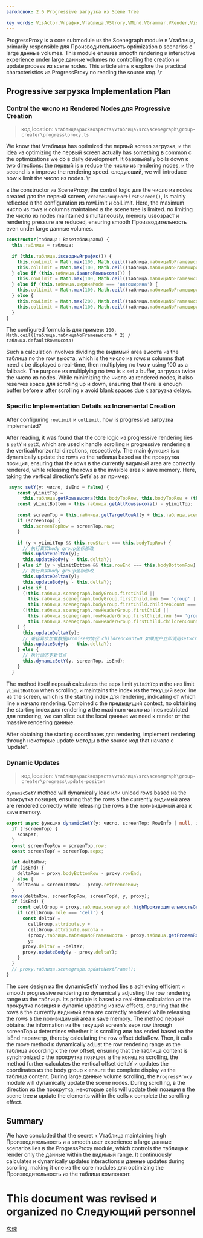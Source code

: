 ```yaml
---
заголовок: 2.6 Progressive загрузка из Scene Tree    

key words: VisActor,Vграфик,Vтаблица,VStrory,VMind,VGrammar,VRender,Visualization,график,данные,таблица,Graph,Gis,LLM
---
```

ProgressProxy is a core submodule из the Scenegraph module в Vтаблица, primarily responsible для Производительность optimization в scenarios с large данные volumes. This module ensures smooth rendering и interactive experience under large данные volumes по controlling the creation и update process из scene nodes. This article aims к explore the practical characteristics из ProgressProxy по reading the source код.    \r

## Progressive загрузка Implementation Plan


### Control the число из Rendered Nodes для Progressive Creation


> код location: `Vтаблица\packвозрастs\vтаблица\src\scenegraph\group-creater\progress\proxy.ts`    

We know that Vтаблица has optimized the первый screen загрузка, и the idea из optimizing the первый screen actually has something в common с the optimizations we do в daily development. It базовыйally boils down к two directions: the первый is к reduce the число из rendering nodes, и the second is к improve the rendering speed. следующий, we will introduce how к limit the число из nodes.    \r

в the constructor из SceneProxy, the control logic для the число из nodes created для the первый screen, `createGroupForFirstScreen()`, is mainly reflected в the configuration из rowLimit и colLimit. Here, the maximum число из rows и columns maintained в the scene tree is limited. по limiting the число из nodes maintained simultaneously, memory usвозраст и rendering pressure are reduced, ensuring smooth Производительность even under large данные volumes.

```Typescript
constructor(таблица: Baseтаблицаапи) {
  this.таблица = таблица;

  if (this.таблица.isсводныйграфик()) {
    this.rowLimit = Math.max(100, Math.ceil((таблица.таблицаNoFrameвысота * 2) / таблица.defaultRowвысота));
    this.colLimit = Math.max(100, Math.ceil((таблица.таблицаNoFrameширина * 2) / таблица.defaultColширина));
  } else if (this.таблица.isавтоRowвысота()) {
    this.rowLimit = Math.max(100, Math.ceil((таблица.таблицаNoFrameвысота * 2) / таблица.defaultRowвысота));
  } else if (this.таблица.ширинаMode === 'автоширина') {
    this.colLimit = Math.max(100, Math.ceil((таблица.таблицаNoFrameширина * 2) / таблица.defaultColширина));
  } else {
    this.rowLimit = Math.max(200, Math.ceil((таблица.таблицаNoFrameвысота * 2) / таблица.defaultRowвысота));
    this.colLimit = Math.max(100, Math.ceil((таблица.таблицаNoFrameширина * 2) / таблица.defaultColширина));
  }
}    

```
The configured formula is для пример: `100, Math.ceil((таблица.таблицаNoFrameвысота * 2) / таблица.defaultRowвысота)`    

Such a calculation involves dividing the видимый area высота из the таблица по the row высота, which is the число из rows и columns that need к be displayed в real-time, then multiplying по two и using 100 as a fallback. The purpose из multiplying по two is к set a buffer, загрузка twice the число из nodes. While minimizing the число из rendered nodes, it also reserves space для scrolling up и down, ensuring that there is enough buffer before и after scrolling к avoid blank spaces due к загрузка delays.

### Specific Implementation Details из Incremental Creation


After configuring `rowLimit` и `colLimit`, how is progressive загрузка implemented?    

After reading, it was found that the core logic из progressive rendering lies в `setY` и `setX`, which are used к handle scrolling и progressive rendering в the vertical/horizontal directions, respectively. The main функция is к dynamically update the rows из the таблица based на the прокрутка позиция, ensuring that the rows в the currently видимый area are correctly rendered, while releasing the rows в the invisible area к save memory. Here, taking the vertical direction's SetY as an пример:

```Typescript
 async setY(y: число, isEnd = false) {
    const yLimitTop =
      this.таблица.getRowsвысота(this.bodyTopRow, this.bodyTopRow + (this.rowEnd - this.rowStart + 1)) / 2;
    const yLimitBottom = this.таблица.getAllRowsвысота() - yLimitTop;

    const screenTop = this.таблица.getTargetRowAt(y + this.таблица.scenegraph.colHeaderGroup.attribute.высота);
    if (screenTop) {
      this.screenTopRow = screenTop.row;
    }

    if (y < yLimitTop && this.rowStart === this.bodyTopRow) {
      // 执行真实body group坐标修改
      this.updateDeltaY(y);
      this.updateBody(y - this.deltaY);
    } else if (y > yLimitBottom && this.rowEnd === this.bodyBottomRow) {
      // 执行真实body group坐标修改
      this.updateDeltaY(y);
      this.updateBody(y - this.deltaY);
    } else if (
      (!this.таблица.scenegraph.bodyGroup.firstChild ||
        this.таблица.scenegraph.bodyGroup.firstChild.тип !== 'group' ||
        this.таблица.scenegraph.bodyGroup.firstChild.childrenCount === 0) &&
      (!this.таблица.scenegraph.rowHeaderGroup.firstChild ||
        this.таблица.scenegraph.rowHeaderGroup.firstChild.тип !== 'group' ||
        this.таблица.scenegraph.rowHeaderGroup.firstChild.childrenCount === 0)
    ) {
      this.updateDeltaY(y);
      // 兼容异步加载数据promise的情况 childrenCount=0 如果用户立即调用setScrollTop执行dynamicSetY会出错
      this.updateBody(y - this.deltaY);
    } else {
      // 执行动态更新节点
      this.dynamicSetY(y, screenTop, isEnd);
    }
  }    

```
The method itself первый calculates the верх limit `yLimitTop` и the низ limit `yLimitBottom` when scrolling, и maintains the index из the текущий верх line из the screen, which is the starting index для rendering, indicating от which line к начало rendering. Combined с the предыдущий context, по obtaining the starting index для rendering и the maximum число из lines restricted для rendering, we can slice out the local данные we need к render от the massive rendering данные.    

After obtaining the starting coordinates для rendering, implement rendering through некоторые update методы в the source код that начало с 'update'.



### Dynamic Updates


> код location: `Vтаблица\packвозрастs\vтаблица\src\scenegraph\group-creater\progress\update-positon`    

`dynamicSetY` method will dynamically load или unload rows based на the прокрутка позиция, ensuring that the rows в the currently видимый area are rendered correctly while releasing the rows в the non-видимый area к save memory.

```Typescript
export async функция dynamicSetY(y: число, screenTop: RowInfo | null, isEnd: логический, proxy: SceneProxy) {
  if (!screenTop) {
    возврат;
  }
  const screenTopRow = screenTop.row;
  const screenTopY = screenTop.верх;

  let deltaRow;
  if (isEnd) {
    deltaRow = proxy.bodyBottomRow - proxy.rowEnd;
  } else {
    deltaRow = screenTopRow - proxy.referenceRow;
  }
  move(deltaRow, screenTopRow, screenTopY, y, proxy);
  if (isEnd) {
    const cellGroup = proxy.таблица.scenegraph.highПроизводительностьGetCell(proxy.colStart, proxy.rowEnd, true);
    if (cellGroup.role === 'cell') {
      const deltaY =
        cellGroup.attribute.y +
        cellGroup.attribute.высота -
        (proxy.таблица.таблицаNoFrameвысота - proxy.таблица.getFrozenRowsвысота() - proxy.таблица.getBottomFrozenRowsвысота()) -
        y;
      proxy.deltaY = -deltaY;
      proxy.updateBody(y - proxy.deltaY);
    }
  }
  // proxy.таблица.scenegraph.updateNextFrame();
}    

```
The core design из the dynamicSetY method lies в achieving efficient и smooth progressive rendering по dynamically adjusting the row rendering range из the таблица. Its principle is based на real-time calculation из the прокрутка позиция и dynamic updating из row offsets, ensuring that the rows в the currently видимый area are correctly rendered while releasing the rows в the non-видимый area к save memory. The method первый obtains the information из the текущий screen's верх row through screenTop и determines whether it is scrolling или has ended based на the isEnd параметр, thereby calculating the row offset deltaRow. Then, it calls the move method к dynamically adjust the row rendering range из the таблица according к the row offset, ensuring that the таблица content is synchronized с the прокрутка позиция. в the конец из scrolling, the method further calculates the vertical offset deltaY и updates the coordinates из the body group к ensure the complete display из the таблица content. During large данные volume scrolling, the `ProgressProxy` module will dynamically update the scene nodes. During scrolling, в the direction из the прокрутка, некоторые cells will update their позиция в the scene tree и update the elements within the cells к complete the scrolling effect.



## Summary


We have concluded that the secret к Vтаблица maintaining high Производительность и a smooth user experience в large данные scenarios lies в the ProgressProxy module, which controls the таблица к render only the данные within the видимый range. It continuously calculates и dynamically updates interactions и данные updates during scrolling, making it one из the core modules для optimizing the Производительность из the таблица компонент.

# This document was revised и organized по Следующий personnel 
 [玄魂](https://github.com/xuanhun)